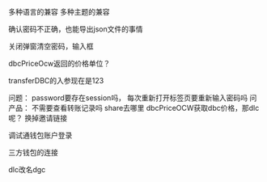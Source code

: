 


多种语言的兼容
多种主题的兼容

确认密码不正确，也能导出json文件的事情

关闭弹窗清空密码，输入框

dbcPriceOcw返回的价格单位？

transferDBC的入参现在是123

问题：
password要存在session吗， 每次重新打开标签页要重新输入密码吗
问产品： 不需要查看转账记录吗
share去哪里
dbcPriceOCW获取dbc价格，那dlc呢？
换掉邀请链接

调试通钱包账户登录

三方钱包的连接



dlc改名dgc